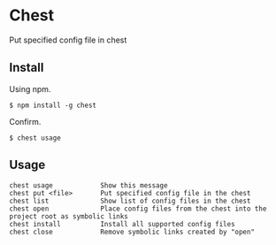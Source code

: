 # Chest

Put specified config file in chest

## Install

Using npm.

    $ npm install -g chest

Confirm.

    $ chest usage

## Usage

    chest usage            Show this message
    chest put <file>       Put specified config file in the chest
    chest list             Show list of config files in the chest
    chest open             Place config files from the chest into the project root as symbolic links
    chest install          Install all supported config files
    chest close            Remove symbolic links created by "open"
